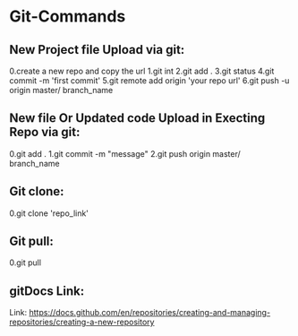 # Git-Commands
## New Project file Upload via git:
0.create a new repo and copy the url
1.git int
2.git add .
3.git status
4.git commit -m 'first commit'
5.git remote add origin 'your repo url'
6.git push -u origin master/ branch_name
## New file Or Updated code Upload in Execting Repo via git:
0.git add .
1.git commit -m "message"
2.git push origin master/ branch_name
## Git clone:
0.git clone 'repo_link'
## Git pull:
0.git pull
## gitDocs Link:
Link: https://docs.github.com/en/repositories/creating-and-managing-repositories/creating-a-new-repository
